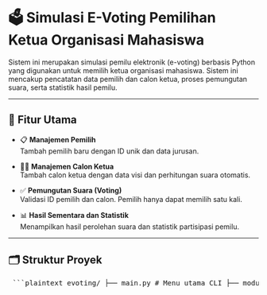 # 🗳️ Simulasi E-Voting Pemilihan Ketua Organisasi Mahasiswa

Sistem ini merupakan simulasi pemilu elektronik (e-voting) berbasis Python yang digunakan untuk memilih ketua organisasi mahasiswa. Sistem ini mencakup pencatatan data pemilih dan calon ketua, proses pemungutan suara, serta statistik hasil pemilu.

---

## 📌 Fitur Utama

- 📋 **Manajemen Pemilih**  
  Tambah pemilih baru dengan ID unik dan data jurusan.

- 🧑‍💼 **Manajemen Calon Ketua**  
  Tambah calon ketua dengan data visi dan perhitungan suara otomatis.

- ✅ **Pemungutan Suara (Voting)**  
  Validasi ID pemilih dan calon. Pemilih hanya dapat memilih satu kali.

- 📊 **Hasil Sementara dan Statistik**  
  Menampilkan hasil perolehan suara dan statistik partisipasi pemilu.

---

## 🗂️ Struktur Proyek

<pre> ```plaintext evoting/ ├── main.py # Menu utama CLI ├── modul/ │ ├── __init__.py │ ├── utils.py # Fungsi bantu: load_data, save_data │ ├── pemilih.py # Tambah pemilih │ ├── calon.py # Tambah calon ketua │ ├── voting.py # Proses pemungutan suara dan hasil │ └── statistik.py # Statistik partisipasi dan perolehan suara └── data/ ├── pemilih.json # Data pemilih (tersimpan sebagai list of dict) └── calon.json # Data calon ketua ``` </pre>
